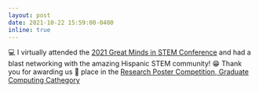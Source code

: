 ```yaml
---
layout: post
date: 2021-10-22 15:59:00-0400
inline: true
---
```


:computer: I virtually attended the <a href="https://twitter.com/GreatMindsSTEM" target="blank">2021 Great Minds in STEM Conference</a> and had a blast networking with the amazing   Hispanic STEM community! :grin:
Thank you for awarding us :1st_place_medal: place in the <a href="https://greatmindsinstem.org/2021/10/25/meet-the-winners-of-the-gmis-2021-research-poster-competition/" target="blank">Research Poster Competition, Graduate Computing Cathegory</a>